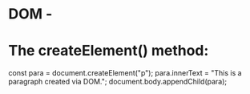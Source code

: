 # DOM - 




# The createElement() method:

const para = document.createElement("p");
para.innerText = "This is a paragraph created via DOM.";
document.body.appendChild(para);